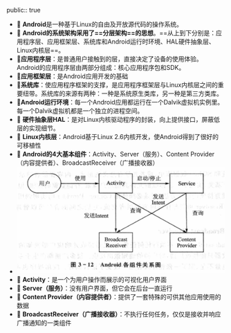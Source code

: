 public:: true

- 🔵 **Android**是一种基于Linux的自由及开放源代码的操作系统。
- 🔵 **Android的系统架构采用了==分层架构==的思想**。==从上到下分别是：应用程序层、应用框架层、系统库和Android运行时环境、HAL硬件抽象层、Linux内核层==。
- 🔵**应用程序层**：是普通用户接触到的层，直接决定了设备的使用体验。Android的应用程序层由两部分组成：核心应用程序包和SDK。
- 🔵**应用框架层**：是Android应用开发的基础
- 🔵**系统库**：使应用程序框架的支撑，是应用程序框架层与Linux内核层之间的重要纽带。系统库的来源有两种：一种是系统原生类库，另一种是第三方类库。
- 🔵**Android运行环境**：每一个Android应用都运行在一个Dalvik虚拟机实例里。每一个Dalvik虚拟机都是一个独立的进程空间。
- 🔵 **硬件抽象层HAL**：是对Linux内核驱动程序的封装，向上提供接口，屏蔽低层的实现细节。
- 🔵 **Linux内核层**：Android基于Linux 2.6内核开发，使Android得到了很好的可移植性
- 🔵 **Android的4大基本组件**：Activity、Server（服务）、Content Provider（内容提供者）、BroadcastReceiver（广播接收器）
- ![image.png](../assets/image_1702183708529_0.png)
- 🔵 **Activity**：是一个为用户操作而展示的可视化用户界面
- 🔵 **Server（服务）**：没有用户界面，但它会在后台一直运行
- 🔵 **Content Provider（内容提供者）**：提供了一套特殊的可供其他应用使用的数据
- 🔵 **BroadcastReceiver（广播接收器）**：不执行任何任务，仅仅是接收并响应广播通知的一类组件